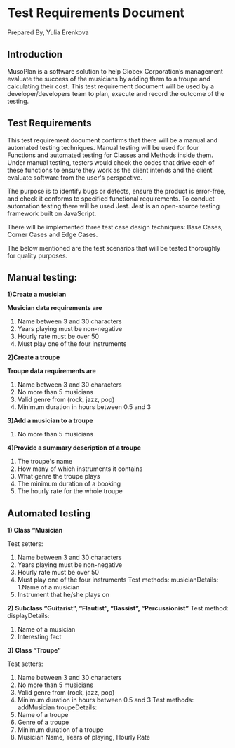 # Test Requirements Document
Prepared By, 
Yulia Erenkova 

## Introduction
MusoPlan is a software solution to help Globex Corporation’s management evaluate the success of the musicians by adding them to a troupe and calculating their cost.  This test requirement document will be used by a developer/developers team to plan, execute and record the outcome of the testing.

## Test Requirements
This test requirement document confirms that there will be a manual and automated testing techniques. Manual testing will be used for four Functions and automated testing for Classes and Methods inside them.
Under manual testing, testers would check the codes that drive each of these functions to ensure they work as the client intends and the client evaluate software from the user's perspective.

The purpose is to identify bugs or defects, ensure the product is error-free, and check it conforms to specified functional requirements.
To conduct automation testing there will be used Jest. Jest is an open-source testing framework built on JavaScript.

There will be implemented three test case design techniques: Base Cases, Corner Cases and Edge Cases.

The below mentioned are the test scenarios that will be tested thoroughly for quality purposes. 

## Manual testing:

 **1)Create a musician**

**Musician data requirements are**
1. Name between 3 and 30 characters
2. Years playing must be non-negative 
3. Hourly rate must be over 50
4. Must play one of the four instruments 

**2)Create a troupe**

**Troupe data requirements are**

1. Name between 3 and 30 characters
2. No more than 5 musicians
3. Valid genre from (rock, jazz, pop)
4. Minimum duration in hours between 0.5 and 3

**3)Add a musician to a troupe**

1. No more than 5 musicians

**4)Provide a summary description of a troupe**

1. The troupe's name
2. How many of which instruments it contains
3. What genre the troupe plays
4. The minimum duration of a booking
5. The hourly rate for the whole troupe

## Automated testing

**1) Class “Musician**

Test setters:
1. Name between 3 and 30 characters
2. Years playing must be non-negative 
3. Hourly rate must be over 50
4. Must play one of the four instruments 
Test methods:
musicianDetails:
1.Name of a musician
2. Instrument that he/she plays on

**2) Subclass “Guitarist”, “Flautist”, “Bassist”, “Percussionist”**
Test method:
displayDetails:
1. Name of a musician
2. Interesting fact

**3) Class “Troupe”**

Test setters:
1. Name between 3 and 30 characters
2. No more than 5 musicians
3. Valid genre from (rock, jazz, pop)
4. Minimum duration in hours between 0.5 and 3
Test methods:
addMusician
troupeDetails:
1. Name of a troupe
2. Genre of a troupe
3. Minimum duration of a troupe
4. Musician Name, Years of playing, Hourly Rate









